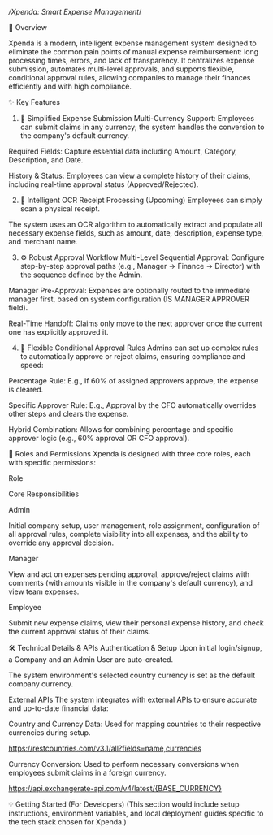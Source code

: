 */Xpenda: Smart Expense Management*/

🌟 Overview

Xpenda is a modern, intelligent expense management system designed to eliminate the common pain points of manual expense reimbursement: long processing times, errors, and lack of transparency. It centralizes expense submission, automates multi-level approvals, and supports flexible, conditional approval rules, allowing companies to manage their finances efficiently and with high compliance.

✨ Key Features
1. 🚀 Simplified Expense Submission
Multi-Currency Support: Employees can submit claims in any currency; the system handles the conversion to the company's default currency.

Required Fields: Capture essential data including Amount, Category, Description, and Date.

History & Status: Employees can view a complete history of their claims, including real-time approval status (Approved/Rejected).

2. 🤖 Intelligent OCR Receipt Processing (Upcoming)
Employees can simply scan a physical receipt.

The system uses an OCR algorithm to automatically extract and populate all necessary expense fields, such as amount, date, description, expense type, and merchant name.

3. ⚙️ Robust Approval Workflow
Multi-Level Sequential Approval: Configure step-by-step approval paths (e.g., Manager → Finance → Director) with the sequence defined by the Admin.

Manager Pre-Approval: Expenses are optionally routed to the immediate manager first, based on system configuration (IS MANAGER APPROVER field).

Real-Time Handoff: Claims only move to the next approver once the current one has explicitly approved it.

4. 📐 Flexible Conditional Approval Rules
Admins can set up complex rules to automatically approve or reject claims, ensuring compliance and speed:

Percentage Rule: E.g., If 60% of assigned approvers approve, the expense is cleared.

Specific Approver Rule: E.g., Approval by the CFO automatically overrides other steps and clears the expense.

Hybrid Combination: Allows for combining percentage and specific approver logic (e.g., 60% approval OR CFO approval).

👤 Roles and Permissions
Xpenda is designed with three core roles, each with specific permissions:

Role

Core Responsibilities

Admin

Initial company setup, user management, role assignment, configuration of all approval rules, complete visibility into all expenses, and the ability to override any approval decision.

Manager

View and act on expenses pending approval, approve/reject claims with comments (with amounts visible in the company's default currency), and view team expenses.

Employee

Submit new expense claims, view their personal expense history, and check the current approval status of their claims.

🛠️ Technical Details & APIs
Authentication & Setup
Upon initial login/signup, a Company and an Admin User are auto-created.

The system environment's selected country currency is set as the default company currency.

External APIs
The system integrates with external APIs to ensure accurate and up-to-date financial data:

Country and Currency Data: Used for mapping countries to their respective currencies during setup.

https://restcountries.com/v3.1/all?fields=name,currencies

Currency Conversion: Used to perform necessary conversions when employees submit claims in a foreign currency.

https://api.exchangerate-api.com/v4/latest/{BASE_CURRENCY}

💡 Getting Started (For Developers)
(This section would include setup instructions, environment variables, and local deployment guides specific to the tech stack chosen for Xpenda.)
